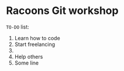 # Racoons Git workshop

`TO-DO` list:
1. Learn how to code
2. Start freelancing
33.
3. Help others
4. Some line